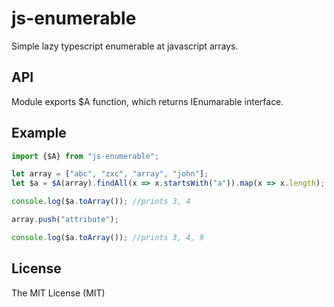 js-enumerable
====

Simple lazy typescript enumerable at javascript arrays.

API
----

Module exports $A function, which returns IEnumarable interface.

Example
---

```typescript
import {$A} from "js-enumerable";

let array = ["abc", "zxc", "array", "john"];
let $a = $A(array).findAll(x => x.startsWith("a")).map(x => x.length);

console.log($a.toArray()); //prints 3, 4

array.push("attribute");

console.log($a.toArray()); //prints 3, 4, 9
```

License
---

The MIT License (MIT)

